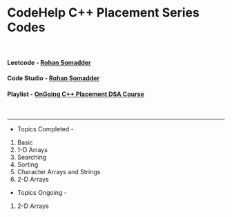 # CodeHelp C++ Placement Series Codes 

&nbsp;
#### Leetcode - [Rohan Somadder](https://leetcode.com/Rohan_Somadder/)
#### Code Studio - [Rohan Somadder](https://www.codingninjas.com/codestudio/profile/43b45aa6-eb7a-455f-91cd-9ce1c41cac9c) 
#### Playlist - [OnGoing C++ Placement DSA Course](https://www.youtube.com/playlist?list=PLDzeHZWIZsTryvtXdMr6rPh4IDexB5NIA)

[comment]: <> ('&nbsp;' is used for newline)
&nbsp;

---
* Topics Completed - 

1. Basic
2. 1-D Arrays
3. Searching
4. Sorting
5. Character Arrays and Strings
6. 2-D Arrays

* Topics Ongoing -

1. 2-D Arrays

